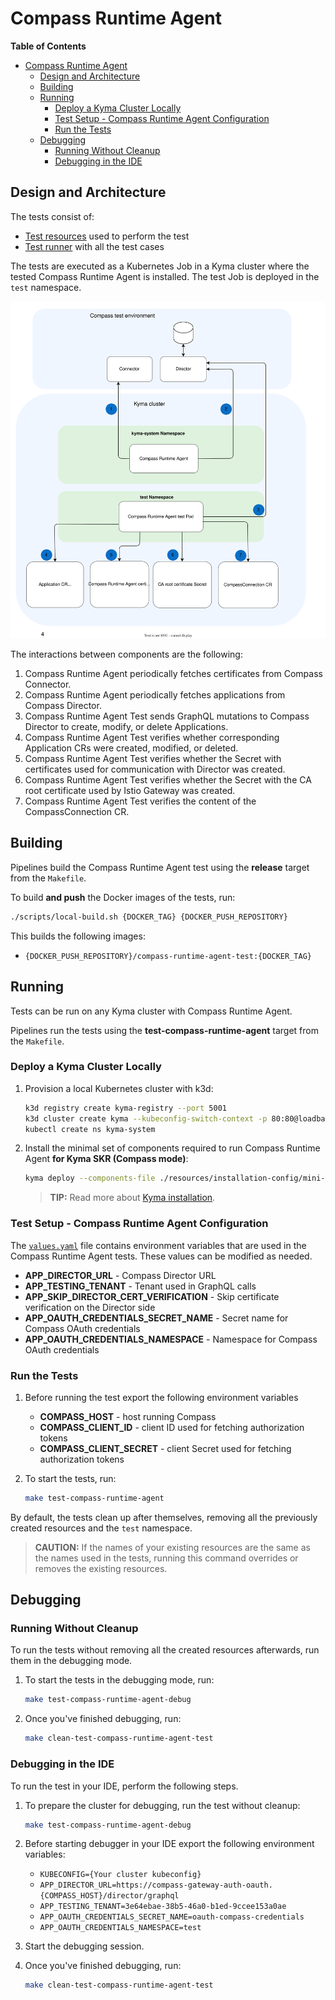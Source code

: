 # Compass Runtime Agent

**Table of Contents**

- [Compass Runtime Agent](#compass-runtime-agent)
  - [Design and Architecture](#design-and-architecture)
  - [Building](#building)
  - [Running](#running)
    - [Deploy a Kyma Cluster Locally](#deploy-a-kyma-cluster-locally)
    - [Test Setup - Compass Runtime Agent Configuration](#test-setup---compass-runtime-agent-configuration)
    - [Run the Tests](#run-the-tests)
  - [Debugging](#debugging)
    - [Running Without Cleanup](#running-without-cleanup)
    - [Debugging in the IDE](#debugging-in-the-ide)

## Design and Architecture

The tests consist of:
- [Test resources](../resources/charts/compass-runtime-agent-test/) used to perform the test
- [Test runner](../test/application-connectivity-validator/) with all the test cases

The tests are executed as a Kubernetes Job in a Kyma cluster where the tested Compass Runtime Agent is installed. The test Job is deployed in the `test` namespace.

![Compass Runtime Agent tests architecture](assets/compass-runtime-agent-tests-architecture.svg)

The interactions between components are the following:

1. Compass Runtime Agent periodically fetches certificates from Compass Connector.
2. Compass Runtime Agent periodically fetches applications from Compass Director.
3. Compass Runtime Agent Test sends GraphQL mutations to Compass Director to create, modify, or delete Applications.
4. Compass Runtime Agent Test verifies whether corresponding Application CRs were created, modified, or deleted.
5. Compass Runtime Agent Test verifies whether the Secret with certificates used for communication with Director was created.
6. Compass Runtime Agent Test verifies whether the Secret with the CA root certificate used by Istio Gateway was created.
7. Compass Runtime Agent Test verifies the content of the CompassConnection CR.

## Building

Pipelines build the Compass Runtime Agent test using the **release** target from the `Makefile`.

To build **and push** the Docker images of the tests, run:

```bash
./scripts/local-build.sh {DOCKER_TAG} {DOCKER_PUSH_REPOSITORY}
```

This builds the following images:
- `{DOCKER_PUSH_REPOSITORY}/compass-runtime-agent-test:{DOCKER_TAG}`

## Running

Tests can be run on any Kyma cluster with Compass Runtime Agent.

Pipelines run the tests using the **test-compass-runtime-agent** target from the `Makefile`.

### Deploy a Kyma Cluster Locally

1. Provision a local Kubernetes cluster with k3d:
   ```bash
   k3d registry create kyma-registry --port 5001
   k3d cluster create kyma --kubeconfig-switch-context -p 80:80@loadbalancer -p 443:443@loadbalancer --registry-use kyma-registry
   kubectl create ns kyma-system
   ```

2. Install the minimal set of components required to run Compass Runtime Agent **for Kyma SKR (Compass mode)**:

    ```bash
    kyma deploy --components-file ./resources/installation-config/mini-kyma-skr.yaml --value global.disableLegacyConnectivity=true --value compassRuntimeAgent.director.proxy.insecureSkipVerify=true
    ```

   >**TIP:** Read more about [Kyma installation](https://kyma-project.io/#/02-get-started/01-quick-install).

### Test Setup - Compass Runtime Agent Configuration

The [`values.yaml`](../resources/charts/compass-runtime-agent-test/values.yaml) file contains environment variables that are used in the Compass Runtime Agent tests. These values can be modified as needed.

- **APP_DIRECTOR_URL** - Compass Director URL
- **APP_TESTING_TENANT** - Tenant used in GraphQL calls
- **APP_SKIP_DIRECTOR_CERT_VERIFICATION** - Skip certificate verification on the Director side
- **APP_OAUTH_CREDENTIALS_SECRET_NAME** - Secret name for Compass OAuth credentials
- **APP_OAUTH_CREDENTIALS_NAMESPACE** - Namespace for Compass OAuth credentials

### Run the Tests

1. Before running the test export the following environment variables
   - **COMPASS_HOST** - host running Compass 
   - **COMPASS_CLIENT_ID** - client ID used for fetching authorization tokens
   - **COMPASS_CLIENT_SECRET** - client Secret used for fetching authorization tokens 

2. To start the tests, run:

   ```bash
   make test-compass-runtime-agent
   ```

By default, the tests clean up after themselves, removing all the previously created resources and the `test` namespace.

> **CAUTION:** If the names of your existing resources are the same as the names used in the tests, running this command overrides or removes the existing resources.

## Debugging

### Running Without Cleanup

To run the tests without removing all the created resources afterwards, run them in the debugging mode.

1. To start the tests in the debugging mode, run:

   ```bash
   make test-compass-runtime-agent-debug
   ```

2. Once you've finished debugging, run:

   ```bash
   make clean-test-compass-runtime-agent-test
   ```

### Debugging in the IDE

To run the test in your IDE, perform the following steps.

1. To prepare the cluster for debugging, run the test without cleanup:

   ```bash
   make test-compass-runtime-agent-debug
   ```

2. Before starting debugger in your IDE export the following environment variables:
   - `KUBECONFIG={Your cluster kubeconfig}`
   - `APP_DIRECTOR_URL=https://compass-gateway-auth-oauth.{COMPASS_HOST}/director/graphql`
   - `APP_TESTING_TENANT=3e64ebae-38b5-46a0-b1ed-9ccee153a0ae`
   - `APP_OAUTH_CREDENTIALS_SECRET_NAME=oauth-compass-credentials`
   - `APP_OAUTH_CREDENTIALS_NAMESPACE=test`

3. Start the debugging session.

4. Once you've finished debugging, run:

   ```bash
   make clean-test-compass-runtime-agent-test
   ```

